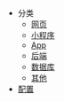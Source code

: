 <!--
 * @version: 1.0.0
 * @Date: 2019-06-21 11:05:37
 * @LastEditTime: 2019-09-26 17:41:35
 -->

* 分类
  * [网页](view/web/web.md)
  * [小程序](view/mini/wxmini.md)
  * [App](view/App/App.md)
  * [后端](view/backend/backend.md)
  * [数据库](view/database/database.md)
  * [其他](view/else/else.md)
* [配置](view/config/config.md)